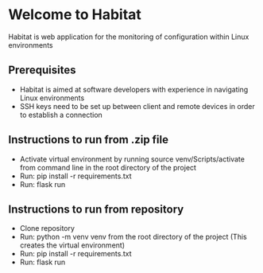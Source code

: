 # Welcome to Habitat
Habitat is web application for the monitoring of configuration within Linux environments
## Prerequisites
- Habitat is aimed at software developers with experience in navigating Linux environments
- SSH keys need to be set up between client and remote devices in order to establish a connection
## Instructions to run from .zip file
- Activate virtual environment by running source venv/Scripts/activate from command line in the root directory of the 
     project
- Run: pip install -r requirements.txt
- Run: flask run

## Instructions to run from repository
- Clone repository
- Run: python -m venv venv from the root directory of the project (This creates the virtual environment)
- Run: pip install -r requirements.txt
- Run: flask run
